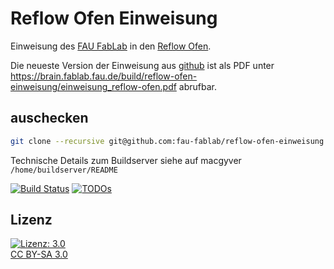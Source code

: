 Reflow Ofen Einweisung
======================

Einweisung des [FAU FabLab](https://fablab.fau.de) in den [Reflow Ofen](https://fablab.fau.de/tool/reflow-ofen).

Die neueste Version der Einweisung aus [github](https://github.com/fau-fablab/reflow-ofen-einweisung) ist als PDF unter https://brain.fablab.fau.de/build/reflow-ofen-einweisung/einweisung_reflow-ofen.pdf abrufbar.

auschecken
----------

```bash
git clone --recursive git@github.com:fau-fablab/reflow-ofen-einweisung.git
```

Technische Details zum Buildserver siehe auf macgyver `/home/buildserver/README`

[![Build Status](https://brain.fablab.fau.de/build/reflow-ofen-einweisung/status.svg)](https://brain.fablab.fau.de/build/reflow-ofen-einweisung/)
[![TODOs](https://brain.fablab.fau.de/build/reflow-ofen-einweisung/status-todos.svg)](https://brain.fablab.fau.de/build/reflow-ofen-einweisung/)

Lizenz
------

[![Lizenz: 3.0](https://licensebuttons.net/l/by-sa/3.0/de/88x31.png)</br>CC BY-SA 3.0](https://creativecommons.org/licenses/by-sa/3.0/)
